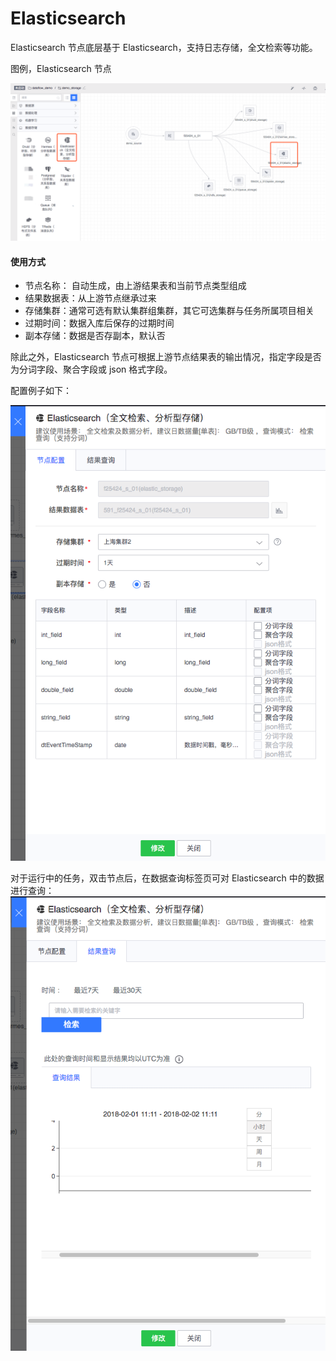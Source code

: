 # Elasticsearch

Elasticsearch 节点底层基于 Elasticsearch，支持日志存储，全文检索等功能。

图例，Elasticsearch 节点

![](../../../../assets/dataflow/components/storage/dataflow-elasticsearch.png)

#### 使用方式
- 节点名称： 自动生成，由上游结果表和当前节点类型组成
- 结果数据表：从上游节点继承过来
- 存储集群：通常可选有默认集群组集群，其它可选集群与任务所属项目相关
- 过期时间：数据入库后保存的过期时间
- 副本存储：数据是否存副本，默认否

除此之外，Elasticsearch 节点可根据上游节点结果表的输出情况，指定字段是否为分词字段、聚合字段或 json 格式字段。

配置例子如下：

![](../../../../assets/dataflow/components/storage/dataflow-elasticsearch-example.png)

对于运行中的任务，双击节点后，在数据查询标签页可对 Elasticsearch 中的数据进行查询：
![](../../../../assets/dataflow/components/storage/dataflow-elasticsearch-query.png)
